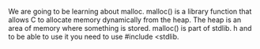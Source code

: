 We are going to be learning about malloc. malloc() is a library function that allows C to allocate memory dynamically from the heap. The heap is an area of memory where something is stored. malloc() is part of stdlib. h and to be able to use it you need to use #include <stdlib.
